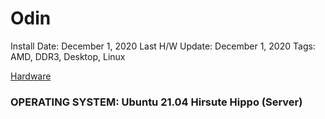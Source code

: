 # Odin

Install Date: December 1, 2020
Last H/W Update: December 1, 2020
Tags: AMD, DDR3, Desktop, Linux

[Hardware](Odin%20309fba411ee54bf88e45d86d1f671c1c/Hardware%20d7a8b89d65ce496cbab48fa5f12f2d65.csv)

### OPERATING SYSTEM: Ubuntu 21.04 Hirsute Hippo (Server)